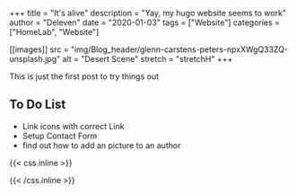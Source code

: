 +++
title = "It's alive"
description = "Yay, my hugo website seems to work"
author = "Deleven"
date = "2020-01-03"
tags = ["Website"]
categories = ["HomeLab", "Website"]

[[images]]
  src = "img/Blog_header/glenn-carstens-peters-npxXWgQ33ZQ-unsplash.jpg"
  alt = "Desert Scene"
  stretch = "stretchH"
+++
<!-- ----------------------------------- -->
<!-- ---------- Text Snippet ----------- -->
<!-- ----------------------------------- -->
This is just the first post to try things out
<!--more-->
<!-- ################################### -->
<!-- ######## Full Blog Text ########### -->
<!-- ################################### -->
## To Do List

- Link icons with correct Link
- Setup Contact Form
- find out how to add an picture to an author

<!-- ################################### -->
<!-- ########## CSS-Styling ############ -->
<!-- ################################### -->

{{< css.inline >}}
<style>
.emojify {
	font-family: Apple Color Emoji,Segoe UI Emoji,NotoColorEmoji,Segoe UI Symbol,Android Emoji,EmojiSymbols;
	font-size: 2rem;
	vertical-align: middle;
}
@media screen and (max-width:650px) {
    .nowrap {
	display: block;
	margin: 25px 0;
}
}
</style>
{{< /css.inline >}}


